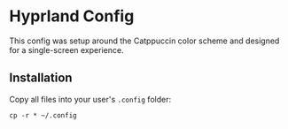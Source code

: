 # Hyprland Config
This config was setup around the Catppuccin color scheme and designed for a single-screen experience.

## Installation
Copy all files into your user's `.config` folder:

`cp -r * ~/.config`
